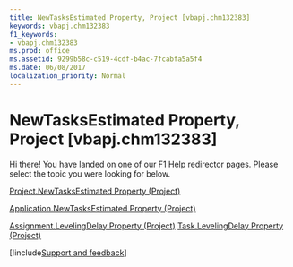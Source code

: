 ```yaml
---
title: NewTasksEstimated Property, Project [vbapj.chm132383]
keywords: vbapj.chm132383
f1_keywords:
- vbapj.chm132383
ms.prod: office
ms.assetid: 9299b58c-c519-4cdf-b4ac-7fcabfa5a5f4
ms.date: 06/08/2017
localization_priority: Normal
---
```



# NewTasksEstimated Property, Project [vbapj.chm132383]

Hi there! You have landed on one of our F1 Help redirector pages. Please select the topic you were looking for below.

[Project.NewTasksEstimated Property (Project)](https://msdn.microsoft.com/library/a0f6bc53-9eac-180c-eca8-72037a012d83%28Office.15%29.aspx)

[Application.NewTasksEstimated Property (Project)](https://msdn.microsoft.com/library/cb1fe0c1-7473-e163-104d-2302ffbc8325%28Office.15%29.aspx)

[Assignment.LevelingDelay Property (Project)](https://msdn.microsoft.com/library/b01087ec-9440-9288-3afe-6c0ed87e4a50%28Office.15%29.aspx)
[Task.LevelingDelay Property (Project)](https://msdn.microsoft.com/library/1fef1717-3a6d-b1c4-9350-c66db095539b%28Office.15%29.aspx)

[!include[Support and feedback](~/includes/feedback-boilerplate.md)]